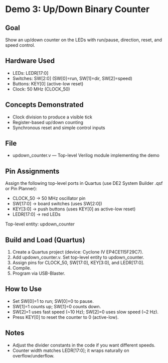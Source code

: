 # Demo 3: Up/Down Binary Counter

## Goal

Show an up/down counter on the LEDs with run/pause, direction, reset, and speed control.

## Hardware Used

- LEDs: LEDR[17:0]
- Switches: SW[2:0] (SW[0]=run, SW[1]=dir, SW[2]=speed)
- Buttons: KEY[0] (active-low reset)
- Clock: 50 MHz (CLOCK_50)

## Concepts Demonstrated

- Clock division to produce a visible tick
- Register-based up/down counting
- Synchronous reset and simple control inputs

## File

- updown_counter.v — Top-level Verilog module implementing the demo

## Pin Assignments

Assign the following top-level ports in Quartus (use DE2 System Builder .qsf or Pin Planner):

- CLOCK_50 -> 50 MHz oscillator pin
- SW[17:0] -> board switches (uses SW[2:0])
- KEY[3:0] -> push buttons (uses KEY[0] as active-low reset)
- LEDR[17:0] -> red LEDs

Top-level entity: updown_counter

## Build and Load (Quartus)

1. Create a Quartus project (device: Cyclone IV EP4CE115F29C7).
2. Add updown_counter.v. Set top-level entity to updown_counter.
3. Assign pins for CLOCK_50, SW[17:0], KEY[3:0], and LEDR[17:0].
4. Compile.
5. Program via USB-Blaster.

## How to Use

- Set SW[0]=1 to run; SW[0]=0 to pause.
- SW[1]=1 counts up; SW[1]=0 counts down.
- SW[2]=1 uses fast speed (~10 Hz); SW[2]=0 uses slow speed (~2 Hz).
- Press KEY[0] to reset the counter to 0 (active-low).

## Notes

- Adjust the divider constants in the code if you want different speeds.
- Counter width matches LEDR[17:0]; it wraps naturally on overflow/underflow.
